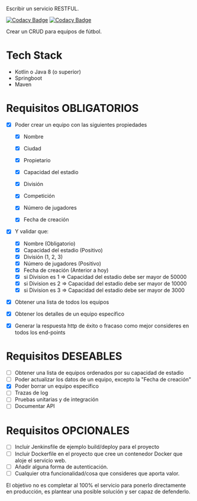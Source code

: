 Escribir un servicio RESTFUL.

[![Codacy Badge](https://app.codacy.com/project/badge/Grade/3dcdcad8252a434696f3d30cc075796b)](https://www.codacy.com/gh/MaQuiNa1995/EntrevistaTecnica_FootballCrud/dashboard?utm_source=github.com&amp;utm_medium=referral&amp;utm_content=MaQuiNa1995/EntrevistaTecnica_FootballCrud&amp;utm_campaign=Badge_Grade)
[![Codacy Badge](https://app.codacy.com/project/badge/Coverage/3dcdcad8252a434696f3d30cc075796b)](https://www.codacy.com/gh/MaQuiNa1995/EntrevistaTecnica_FootballCrud/dashboard?utm_source=github.com&utm_medium=referral&utm_content=MaQuiNa1995/EntrevistaTecnica_FootballCrud&utm_campaign=Badge_Coverage)

Crear un CRUD para equipos de fútbol.

# Tech Stack
- Kotlin o Java 8 (o superior)
- Springboot
- Maven


# Requisitos OBLIGATORIOS
* [x] Poder crear un equipo con las siguientes propiedades
  * [x] Nombre
  * [x] Ciudad
  * [x] Propietario
  * [x] Capacidad del estadio
  * [x] División
  * [x] Competición
  * [x] Número de jugadores
  * [x] Fecha de creación


* [x] Y validar que:
  * [x] Nombre (Obligatorio)
  * [x] Capacidad del estadio (Positivo)
  * [x] División (1, 2, 3)
  * [x] Número de jugadores (Positivo)
  * [x] Fecha de creación (Anterior a hoy)
  * [x] si Division es 1 => Capacidad del estadio debe ser mayor de 50000
  * [x] si Division es 2 => Capacidad del estadio debe ser mayor de 10000
  * [x] si Division es 3 => Capacidad del estadio debe ser mayor de 3000

* [x] Obtener una lista de todos los equipos

* [x] Obtener los detalles de un equipo específico

* [x] Generar la respuesta http de éxito o fracaso como mejor consideres en todos los end-points

# Requisitos DESEABLES
- [ ] Obtener una lista de equipos ordenados por su capacidad de estadio
- [ ] Poder actualizar los datos de un equipo, excepto la "Fecha de creación"
- [x] Poder borrar un equipo específico
- [ ] Trazas de log
- [ ] Pruebas unitarias y de integración
- [ ] Documentar API

# Requisitos OPCIONALES
- [ ] Incluir Jenkinsfile de ejemplo build/deploy para el proyecto
- [ ] Incluir Dockerfile en el proyecto que cree un contenedor Docker que aloje el servicio web. 
- [ ] Añadir alguna forma de autenticación.
- [ ] Cualquier otra funcionalidad/cosa que consideres que aporta valor.

El objetivo no es completar al 100% el servicio para ponerlo directamente en producción, es plantear una posible solución y ser capaz de defenderlo.
